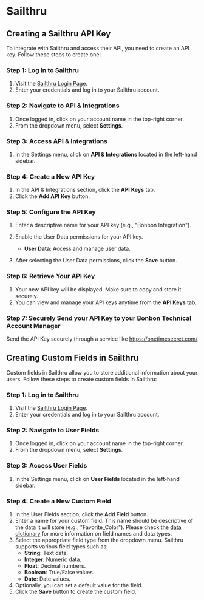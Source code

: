 # Sailthru

## Creating a Sailthru API Key

To integrate with Sailthru and access their API, you need to create an API key. Follow these steps to create one:

### Step 1: Log in to Sailthru

1. Visit the [Sailthru Login Page](https://login.sailthru.com).
2. Enter your credentials and log in to your Sailthru account.

### Step 2: Navigate to API & Integrations

1. Once logged in, click on your account name in the top-right corner.
2. From the dropdown menu, select **Settings**.

### Step 3: Access API & Integrations

1. In the Settings menu, click on **API & Integrations** located in the left-hand sidebar.

### Step 4: Create a New API Key

1. In the API & Integrations section, click the **API Keys** tab.
2. Click the **Add API Key** button.

### Step 5: Configure the API Key

1. Enter a descriptive name for your API key (e.g., "Bonbon Integration").
2. Enable the User Data permissions for your API key.
    - **User Data**: Access and manage user data.

3. After selecting the User Data permissions, click the **Save** button.

### Step 6: Retrieve Your API Key

1. Your new API key will be displayed. Make sure to copy and store it securely.
2. You can view and manage your API keys anytime from the **API Keys** tab.

### Step 7: Securely Send your API Key to your Bonbon Technical Account Manager

Send the API Key securely through a service like https://onetimesecret.com/

## Creating Custom Fields in Sailthru

Custom fields in Sailthru allow you to store additional information about your users. Follow these steps to create custom fields in Sailthru:

### Step 1: Log in to Sailthru

1. Visit the [Sailthru Login Page](https://login.sailthru.com).
2. Enter your credentials and log in to your Sailthru account.

### Step 2: Navigate to User Fields

1. Once logged in, click on your account name in the top-right corner.
2. From the dropdown menu, select **Settings**.

### Step 3: Access User Fields

1. In the Settings menu, click on **User Fields** located in the left-hand sidebar.

### Step 4: Create a New Custom Field

1. In the User Fields section, click the **Add Field** button.
2. Enter a name for your custom field. This name should be descriptive of the data it will store (e.g., "Favorite_Color"). Please check the [data dictionary](/esp-integration/#data-dictionary) for more information on field names and data types.
3. Select the appropriate field type from the dropdown menu. Sailthru supports various field types such as:
    - **String**: Text data.
    - **Integer**: Numeric data.
    - **Float**: Decimal numbers.
    - **Boolean**: True/False values.
    - **Date**: Date values.
4. Optionally, you can set a default value for the field.
5. Click the **Save** button to create the custom field.


<!-- ## Step 6: Verifying Custom Field Data

1. To verify that the custom field data is being stored correctly, you can view a user's profile in the Sailthru UI.
2. Navigate to **Users** from the main menu.
3. Search for the user whose profile you want to view.
4. The custom field data will be displayed under the **Custom Fields** section of the user's profile.

By following these steps, you can successfully create and manage custom fields in Sailthru.
 -->